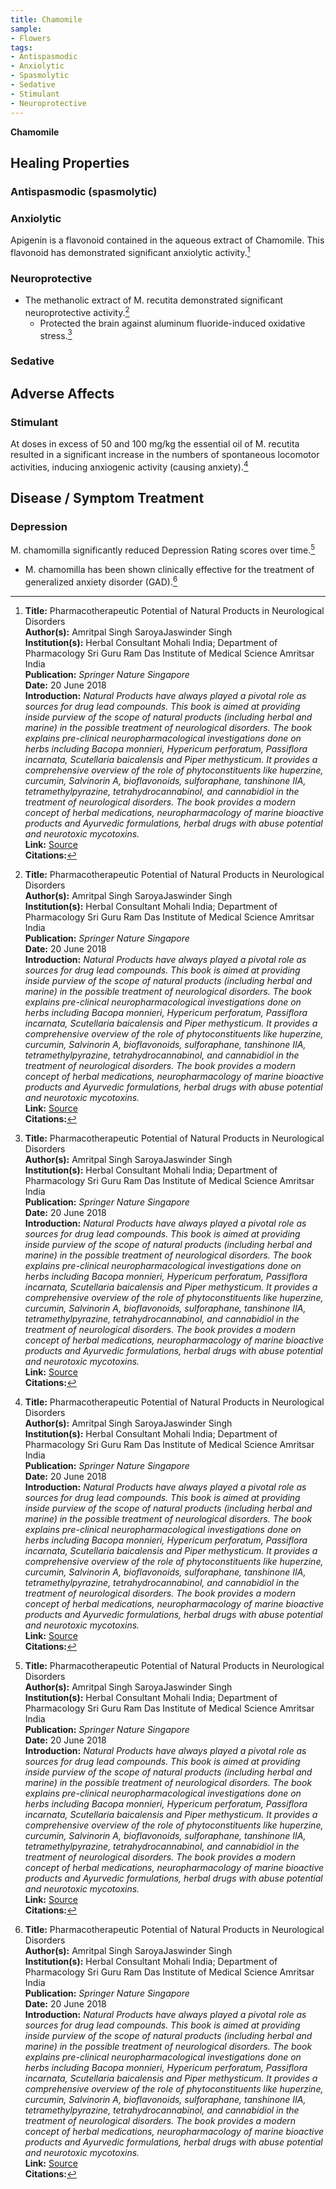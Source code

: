 ```yaml
---
title: Chamomile
sample:
- Flowers
tags:
- Antispasmodic
- Anxiolytic
- Spasmolytic
- Sedative
- Stimulant
- Neuroprotective
---
```

**Chamomile**

## Healing Properties

### Antispasmodic (spasmolytic)

### Anxiolytic

Apigenin is a flavonoid contained in the aqueous extract of Chamomile. This flavonoid has demonstrated significant anxiolytic activity.[^1]

### Neuroprotective

- The methanolic extract of M. recutita demonstrated significant neuroprotective activity.[^1]
  - Protected the brain against aluminum fluoride-induced oxidative stress.[^1]

### Sedative

## Adverse Affects

### Stimulant

At doses in excess of 50 and 100 mg/kg the essential oil of M. recutita resulted in a significant increase in the numbers of spontaneous locomotor activities, inducing anxiogenic activity (causing anxiety).[^1]

## Disease / Symptom Treatment

### Depression

M. chamomilla significantly reduced Depression Rating scores over time.[^1]

- M. chamomilla has been shown clinically effective for the treatment of generalized anxiety disorder (GAD).[^1]

[^1]: **Title:** Pharmacotherapeutic Potential of Natural Products in Neurological Disorders <br>**Author(s):** Amritpal Singh SaroyaJaswinder Singh <br>**Institution(s):** Herbal Consultant Mohali India; Department of Pharmacology Sri Guru Ram Das Institute of Medical Science Amritsar India<br>**Publication:** <i>Springer Nature Singapore</i><br>**Date:** 20 June 2018<br>**Introduction:** <i>Natural Products have always played a pivotal role as sources for drug lead compounds. This book is aimed at providing inside purview of the scope of natural products (including herbal and marine) in the possible treatment of neurological disorders. The book explains pre-clinical neuropharmacological investigations done on herbs including Bacopa monnieri, Hypericum perforatum, Passiflora incarnata, Scutellaria baicalensis and Piper methysticum. It provides a comprehensive overview of the role of phytoconstituents like huperzine, curcumin, Salvinorin A, bioflavonoids, sulforaphane, tanshinone IIA, tetramethylpyrazine, tetrahydrocannabinol, and cannabidiol in the treatment of neurological disorders. The book provides a modern concept of herbal medications, neuropharmacology of marine bioactive products and Ayurvedic formulations, herbal drugs with abuse potential and neurotoxic mycotoxins.</i><br>**Link:** [Source](https://doi.org/10.1007/978-981-13-0289-3)<br>**Citations:**